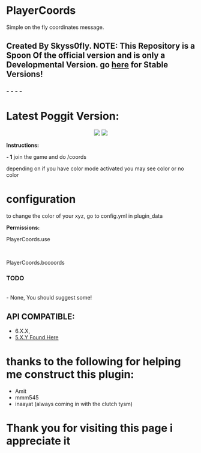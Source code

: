 # PlayerCoords
Simple on the fly coordinates message.

## Created By Skyss0fly. NOTE: This Repository is a Spoon Of the official version and is only a Developmental Version. go [here](https://github.com/skyss0fly/PlayerCoords) for Stable Versions!

### - - - - 
<h1> Latest Poggit Version:</h1>
<p align="center">
<a href="https://poggit.pmmp.io/p/PlayerCoords"><img src="https://poggit.pmmp.io/shield.api/PlayerCoords"></a>
<a href="https://poggit.pmmp.io/p/PlayerCoords"><img src="https://poggit.pmmp.io/shield.state/PlayerCoords"></a>


</p> <p></p>

<p><b>Instructions:</b></p>
<p><b> - 1</b> join the game and do /coords </p><p></p>
<p>depending on if you have color mode activated you may see color or no color</p><p></p>
<h1>configuration</h1>
to change the color of your xyz, go to config.yml in plugin_data
<p><b>Permissions:</b></p>
<p> PlayerCoords.use </p><br>
<p> PlayerCoords.bccoords</p>
<h3>TODO </h3><br>
- None, You should suggest some!

## API COMPATIBLE:
- 6.X.X,
- [5.X.Y Found Here](https://github.com/skyss0fly/PlayerCoords/Releases/1.2)

 # thanks to the following for helping me construct this plugin:
- Amit
- mmm545
- inaayat (always coming in with the clutch tysm)

# Thank you for visiting this page i appreciate it
